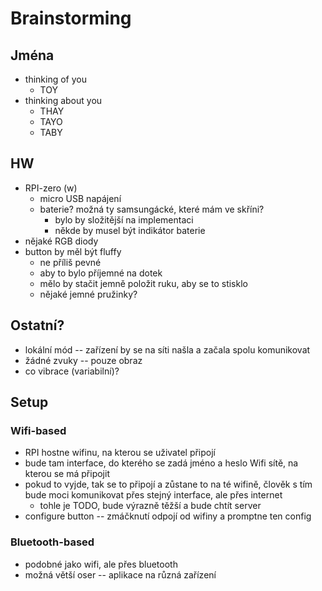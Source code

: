# Brainstorming

## Jména
- thinking of you
	- TOY
- thinking about you
	- THAY
	- TAYO
	- TABY

## HW
- RPI-zero (w)
	- micro USB napájení
	- baterie? možná ty samsungácké, které mám ve skříni?
		- bylo by složitější na implementaci
		- někde by musel být indikátor baterie
- nějaké RGB diody
- button by měl být fluffy
	- ne příliš pevné
	- aby to bylo příjemné na dotek
	- mělo by stačit jemně položit ruku, aby se to stisklo
	- nějaké jemné pružinky?

## Ostatní?
- lokální mód -- zařízení by se na síti našla a začala spolu komunikovat
- žádné zvuky -- pouze obraz
- co vibrace (variabilní)?

## Setup

### Wifi-based
- RPI hostne wifinu, na kterou se uživatel připojí
- bude tam interface, do kterého se zadá jméno a heslo Wifi sítě, na kterou se má připojit
- pokud to vyjde, tak se to připojí a zůstane to na té wifině, člověk s tím bude moci komunikovat přes stejný interface, ale přes internet
	- tohle je TODO, bude výrazně těžší a bude chtít server
- configure button -- zmáčknutí odpojí od wifiny a promptne ten config

### Bluetooth-based
- podobné jako wifi, ale přes bluetooth
- možná větší oser -- aplikace na různá zařízení
